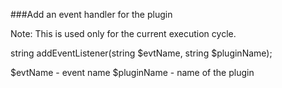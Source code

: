 ###Add an event handler for the plugin

Note: This is used only for the current execution cycle.

string addEventListener(string $evtName, string $pluginName);

$evtName - event name
$pluginName - name of the plugin
